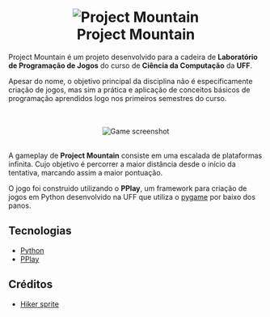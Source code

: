 <h1 align="center">
    <img alt="Project Mountain" src="https://i.imgur.com/TZEfpbc.png" />
    <br>
    Project Mountain
</h1>

Project Mountain é um projeto desenvolvido para a cadeira de **Laboratório de Programação de Jogos** do curso de **Ciência da Computação** da **UFF**.

Apesar do nome, o objetivo principal da disciplina não é especificamente criação de jogos, mas sim a prática e aplicação de conceitos básicos de programação aprendidos logo nos primeiros semestres do curso.

<div align="center">
  <br>
  <br>
  <img alt="Game screenshot" src="https://i.imgur.com/bf8IJfz.png" />
  <br>
  <br>
</div>

A gameplay de **Project Mountain** consiste em uma escalada de plataformas infinita. Cujo objetivo é percorrer a maior distância desde o início da tentativa, marcando assim a maior pontuação.

O jogo foi construido utilizando o **PPlay**, um framework para criação de jogos em Python desenvolvido na UFF que utiliza o [pygame](https://github.com/pygame/pygame) por baixo dos panos. 

## Tecnologias
- [Python](https://www.python.org/)
- [PPlay](https://github.com/adonisgasiglia/pplay)

## Créditos

- [Hiker sprite](https://the-baldur.itch.io/pixelart-hiker)
